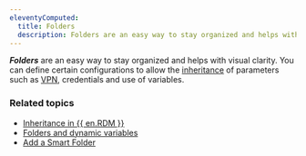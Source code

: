 ```yaml
---
eleventyComputed:
  title: Folders
  description: Folders are an easy way to stay organized and helps with visual clarity.
---
```

***Folders*** are an easy way to stay organized and helps with visual clarity. You can define certain configurations to allow the [inheritance](/rdm/windows/concepts/intermediate-concepts/inheritance/) of parameters such as [VPN](/rdm/windows/concepts/basic-concepts/vpn-tunnel-gateway-proxy/), credentials and use of variables.

### Related topics
* [Inheritance in {{ en.RDM }}](/kb/remote-desktop-manager/knowledge-base/inheritance/)  
* [Folders and dynamic variables](/kb/remote-desktop-manager/how-to-articles/multiple-types-connections/folders-dynamic-variables/)  
* [Add a Smart Folder](/kb/remote-desktop-manager/how-to-articles/create-saved-searches-smart-folders/#add-a-smart-folder)
